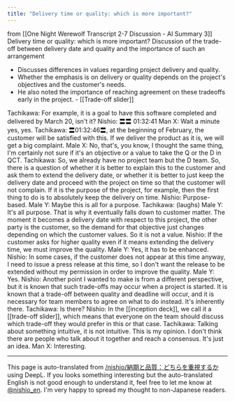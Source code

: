 ```yaml
---
title: "Delivery time or quality: which is more important?"
---
```


from  [[One Night Werewolf Transcript 2-7 Discussion - AI Summary 3]]
Delivery time or quality: which is more important?
Discussion of the trade-off between delivery date and quality and the importance of such an arrangement
- Discusses differences in values regarding project delivery and quality.
- Whether the emphasis is on delivery or quality depends on the project's objectives and the customer's needs.
- He also noted the importance of reaching agreement on these tradeoffs early in the project.
        - [[Trade-off slider]]


Tachikawa: For example, it is a goal to have this software completed and delivered by March 20, isn't it?
Nishio: 〓〓 01:32:41
Man X: Wait a minute yes, yes.
Tachikawa: 〓01:32:46〓, at the beginning of February, the customer will be satisfied with this. If we deliver the product as it is, we will get a big complaint.
Male X: No, that's, you know, I thought the same thing, I'm certainly not sure if it's an objective or a value to take the Q or the D in QCT.
Tachikawa: So, we already have no project team but the D team. So, there is a question of whether it is better to explain this to the customer and ask them to extend the delivery date, or whether it is better to just keep the delivery date and proceed with the project on time so that the customer will not complain. If it is the purpose of the project, for example, then the first thing to do is to absolutely keep the delivery on time.
Nishio: Purpose-based.
Male Y: Maybe this is all for a purpose.
Tachikawa: (laughs)
Male Y: It's all purpose. That is why it eventually falls down to customer matter. The moment it becomes a delivery date with respect to this project, the other party is the customer, so the demand for that objective just changes depending on which the customer values. So it is not a value.
Nishio: If the customer asks for higher quality even if it means extending the delivery time, we must improve the quality.
Male Y: Yes, it has to be enhanced.
Nishio: In some cases, if the customer does not appear at this time anyway, I need to issue a press release at this time, so I don't want the release to be extended without my permission in order to improve the quality.
Male Y: Yes.
Nishio: Another point I wanted to make is from a different perspective, but it is known that such trade-offs may occur when a project is started. It is known that a trade-off between quality and deadline will occur, and it is necessary for team members to agree on what to do instead. It's inherently there.
Tachikawa: Is there?
Nishio: In the [[inception deck]], we call it a [[trade-off slider]], which means that everyone on the team should discuss which trade-off they would prefer in this or that case.
Tachikawa: Talking about something intuitive, it is not intuitive. This is my opinion. I don't think there are people who talk about it together and reach a consensus. It's just an idea.
Man X: Interesting.


---
This page is auto-translated from [/nishio/納期と品質：どちらを重視するか](https://scrapbox.io/nishio/納期と品質：どちらを重視するか) using DeepL. If you looks something interesting but the auto-translated English is not good enough to understand it, feel free to let me know at [@nishio_en](https://twitter.com/nishio_en). I'm very happy to spread my thought to non-Japanese readers.